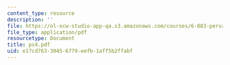 ```yaml
---
content_type: resource
description: ''
file: https://ol-ocw-studio-app-qa.s3.amazonaws.com/courses/6-883-pervasive-human-centric-computing-sma-5508-spring-2006/e17cd76330456779eefb1aff5b2ffabf_ps4.pdf
file_type: application/pdf
resourcetype: Document
title: ps4.pdf
uid: e17cd763-3045-6779-eefb-1aff5b2ffabf
---
```

